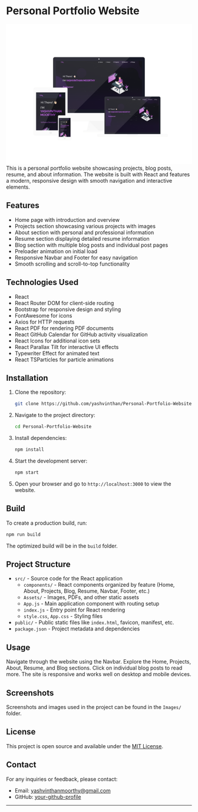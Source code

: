 # Personal Portfolio Website
<div align="center">
  <img alt="Demo" src="./Images/Untitled design (11).png" />
</div>
This is a personal portfolio website showcasing projects, blog posts, resume, and about information. The website is built with React and features a modern, responsive design with smooth navigation and interactive elements.

## Features

- Home page with introduction and overview
- Projects section showcasing various projects with images
- About section with personal and professional information
- Resume section displaying detailed resume information
- Blog section with multiple blog posts and individual post pages
- Preloader animation on initial load
- Responsive Navbar and Footer for easy navigation
- Smooth scrolling and scroll-to-top functionality

## Technologies Used

- React
- React Router DOM for client-side routing
- Bootstrap for responsive design and styling
- FontAwesome for icons
- Axios for HTTP requests
- React PDF for rendering PDF documents
- React GitHub Calendar for GitHub activity visualization
- React Icons for additional icon sets
- React Parallax Tilt for interactive UI effects
- Typewriter Effect for animated text
- React TSParticles for particle animations

## Installation

1. Clone the repository:
   ```bash
   git clone https://github.com/yashvinthan/Personal-Portfolio-Website.git
   ```
2. Navigate to the project directory:
   ```bash
   cd Personal-Portfolio-Website
   ```
3. Install dependencies:
   ```bash
   npm install
   ```
4. Start the development server:
   ```bash
   npm start
   ```
5. Open your browser and go to `http://localhost:3000` to view the website.

## Build

To create a production build, run:

```bash
npm run build
```

The optimized build will be in the `build` folder.

## Project Structure

- `src/` - Source code for the React application
  - `components/` - React components organized by feature (Home, About, Projects, Blog, Resume, Navbar, Footer, etc.)
  - `Assets/` - Images, PDFs, and other static assets
  - `App.js` - Main application component with routing setup
  - `index.js` - Entry point for React rendering
  - `style.css`, `App.css` - Styling files
- `public/` - Public static files like `index.html`, favicon, manifest, etc.
- `package.json` - Project metadata and dependencies

## Usage

Navigate through the website using the Navbar. Explore the Home, Projects, About, Resume, and Blog sections. Click on individual blog posts to read more. The site is responsive and works well on desktop and mobile devices.

## Screenshots

Screenshots and images used in the project can be found in the `Images/` folder.

## License

This project is open source and available under the [MIT License](LICENSE).

## Contact

For any inquiries or feedback, please contact:

- Email: yashvinthanmoorthy@gmail.com
- GitHub: [your-github-profile](https://github.com/yashvinthan/)

---

